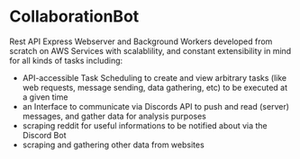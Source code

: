 # CollaborationBot
Rest API Express Webserver and Background Workers developed from scratch on AWS Services with scalablility, and constant extensibility in mind for all kinds of tasks including:
- API-accessible Task Scheduling to create and view arbitrary tasks (like web requests, message sending, data gathering, etc) to be executed at a given time
- an Interface to communicate via Discords API to push and read (server) messages, and gather data for analysis purposes
- scraping reddit for useful informations to be notified about via the Discord Bot
- scraping and gathering other data from websites

